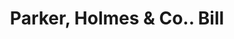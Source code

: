 ---
doi: 10.7916/D8B86M4D
date_other: '1900'
date_other_textual: 1900-1909
form: printed ephemera
genre:
- Invoices
name:
- Parker, Holmes & Co.
object_in_context_url: https://biggert.cul.columbia.edu/items/view/ave_biggert_00436
subject_hierarchical_geographic:
- Boston, Massachusetts, United States
subject_name:
- Parker, Holmes & Co.
title: Parker, Holmes & Co.. Bill
sort_title: Parker, Holmes & Co.. Bill
call_number: ave_biggert_00436
coordinates:
- 42.35805555555556,-71.06361111111111
pid: ave_biggert_00436
identifiers: ave_biggert_00436
thumbnail: https://derivativo-2.library.columbia.edu/iiif/2/ldpd:344192/full/!256,256/0/native.jpg
permalink: /biggert/ave_biggert_00436/
layout: iiif-image-page
---